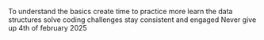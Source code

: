 To understand the basics
create time to practice more
learn the data structures
solve coding challenges
stay consistent and engaged
Never give up
4th of february 2025
